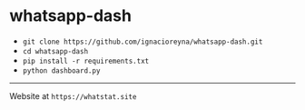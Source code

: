 # whatsapp-dash

* `git clone https://github.com/ignacioreyna/whatsapp-dash.git`
* `cd whatsapp-dash`
* `pip install -r requirements.txt`
* `python dashboard.py`
---

Website at `https://whatstat.site`
